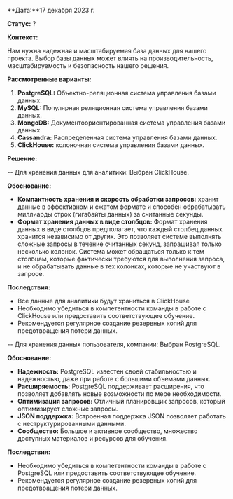 
**Дата:**17 декабря 2023 г.

**Статус:** ?

**Контекст:**

Нам нужна надежная и масштабируемая база данных для нашего проекта. Выбор базы данных может влиять на производительность, масштабируемость и безопасность нашего решения.

**Рассмотренные варианты:**

1. **PostgreSQL:** Объектно-реляционная система управления базами данных.
2. **MySQL:** Популярная реляционная система управления базами данных.
3. **MongoDB:** Документоориентированная система управления базами данных.
4. **Cassandra:** Распределенная система управления базами данных.
5. **ClickHouse:** колоночная система управления базами данных.


**Решение:**

--
Для хранения данных для аналитики: 
Выбран ClickHouse.

**Обоснование:**
- **Компактность хранения и скорость обработки запросов:** хранит данные в эффективном и сжатом формате и способен обрабатывать миллиарды строк (гигабайты данных) за считанные секунды.
- **Формат хранения данных в виде столбцов:** Формат хранения данных в виде столбцов предполагает, что каждый столбец данных хранится независимо от других. Это позволяет системе выполнять сложные запросы в течение считанных секунд, запрашивая только несколько колонок. Система может обращаться только к тем столбцам, которые фактически требуются для выполнения запроса, и не обрабатывать данные в тех колонках, которые не участвуют в запросе.
  
**Последствия:**

- Все данные для аналитики будут храниться в ClickHouse
- Необходимо убедиться в компетентности команды в работе с ClickHouse или предоставить соответствующее обучение.
- Рекомендуется регулярное создание резервных копий для предотвращения потери данных.

-- 
Для хранения данных пользователя, компании:
Выбран PostgreSQL.

**Обоснование:**

- **Надежность:** PostgreSQL известен своей стабильностью и надежностью, даже при работе с большими объемами данных.
- **Расширяемость:** PostgreSQL поддерживает расширения, что позволяет добавлять новые возможности по мере необходимости.
- **Оптимизация запросов:** Отличный планировщик запросов, который оптимизирует сложные запросы.
- **JSON поддержка:** Встроенная поддержка JSON позволяет работать с неструктурированными данными.
- **Сообщество:** Большое и активное сообщество, множество доступных материалов и ресурсов для обучения.
  
**Последствия:**

- Необходимо убедиться в компетентности команды в работе с PostgreSQL или предоставить соответствующее обучение.
- Рекомендуется регулярное создание резервных копий для предотвращения потери данных.

